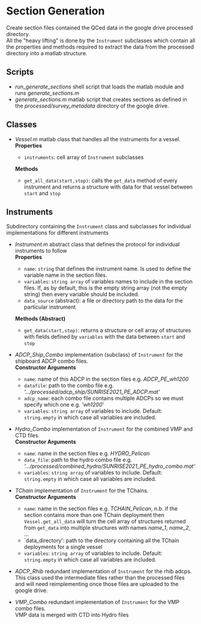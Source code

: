# Section Generation
Create section files contained the QCed data in the google drive processed directory.  
All the "heavy lifting" is done by the `Instrument` subclasses which contain all the properties and methods required to extract the data from the processed directory into a matlab structure.

## Scripts
- *run_generate_sections* shell script that loads the matlab module and runs *generate_sections.m*
- *generate_sections.m* matlab script that creates sections as defined in the *processed/survey_metadata* directory of the google drive.

## Classes
- *Vessel.m* matlab class that handles all the instruments for a vessel.  
  **Properties**
  - `instruments`: cell array of `Instrument` subclasses

  **Methods**
  - `get_all_data(start,stop)`:
      calls the `get_data` method of every instrument and returns a structure with data for that vessel between `start` and `stop`  
 
## Instruments
Subdirectory containing the `Instrument` class and subclasses for individual implementations for different instruments
- *Instrument.m* abstract class that defines the protocol for individual instruments to follow  
  **Properties**
  - `name`: `string` that defines the instrument name. Is used to define the variable name in the section files.
  - `variables`: `string array` of variables names to include in the section files. If, as by default, this is the empty string array (not the empty string)
                  then every variable should be included.
  - `data_source` (abstract): a file or directory path to the data for the particular instrument

  **Methods (Abstract)**
  - `get_data(start,stop)`: returns a structure or cell array of structures with fields defined by `variables` with the data between `start` and `stop`  

- *ADCP_Ship_Combo* implementation (subclass) of `Instrument` for the shipboard ADCP combo files.   
  **Constructor Arguments**  
  - `name`: name of this ADCP in the section files e.g. *ADCP_PE_wh1200*
  - `datafile`: path to the combo file e.g. *'.../processed/adcp_ship/SUNRISE2021_PE_ADCP.mat'*
  - `adcp_name`: each combo file contains multiple ADCPs so we must specify which one e.g. *'wh1200'*
  - `variables`: `string array` of variables to include. Default: `string.empty` in which case all variables are included.

- *Hydro_Combo* implementation of `Instrument` for the combined VMP and CTD files.  
  **Constructor Arguments**  
  - `name`: name in the section files e.g. *HYDRO_Pelican*
  - `data_file`: path to the hydro combo file e.g. *'.../processed/combined_hydro/SUNRISE2021_PE_hydro_combo.mat'*
  - `variables`: `string array` of variables to include. Default: `string.empty` in which case all variables are included.



- *TChain* implementation of `Instrument` for the TChains.  
  **Constructor Arguments**
  - `name`: name in the section files e.g. *TCHAIN_Pelican*, n.b. if the section contains more than one TChain deployment then `Vessel.get_all_data` will turn the cell array of structures returned from `get_data` into multiple structures with names *name_1*, *name_2*, ...
  - `data_directory': path to the directory containing all the TChain deployments for a single vessel
  - `variables`: `string array` of variables to include. Default: `string.empty` in which case all variables are included.

- *ADCP_Rhib* redundant implementation of `Instrument` for the rhib adcps.  
  This class used the intermediate files rather than the processed files and will need reimplementing once those files are uploaded to the google drive.

 - *VMP_Combo* redundant implementation of `Instrument` for the VMP combo files.  
  VMP data is merged with CTD into Hydro files
